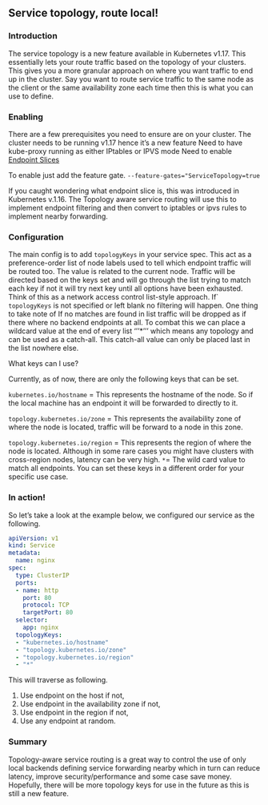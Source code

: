 ## Service topology, route local!

### Introduction 
The service topology is a new feature available in Kubernetes v1.17. This essentially lets your route traffic based on the topology of your clusters. This gives you a more granular approach on where you want traffic to end up in the cluster. Say you want to route service traffic to the same node as the client or the same availability zone each time then this is what you can use to define.

### Enabling

There are a few prerequisites you need to ensure are on your cluster.
The cluster needs to be running v1.17 hence it’s a new feature
Need to have kube-proxy running as either IPtables or IPVS mode
Need to enable [Endpoint Slices](https://kubernetes.io/docs/concepts/services-networking/endpoint-slices/) 

To enable just add the feature gate.
```--feature-gates="ServiceTopology=true```

If you caught wondering what endpoint slice is, this was introduced in Kubernetes v.1.16. The Topology aware service routing will use this to implement endpoint filtering and then convert to iptables or ipvs rules to implement nearby forwarding.

### Configuration

The main config is to add ```topologyKeys``` in your service spec. This act as a preference-order list of node labels used to tell which endpoint traffic will be routed too. The value is related to the current node.
Traffic will be directed based on the keys set and will go through the list trying to match each key if not it will try next key until all options have been exhausted. Think of this as a network access control list-style approach.
If` ```topologyKeys``` is not specified or left blank no filtering will happen. 
One thing to take note of If no matches are found in list traffic will be dropped as if there where no backend endpoints at all. To combat this we can place a wildcard value at the end of every list ‘’’*’’’ which means any topology and can be used as a catch-all. This catch-all value can only be placed last in the list nowhere else. 

What keys can I use?

Currently, as of now, there are only the following keys that can be set. 

```kubernetes.io/hostname``` = This represents the hostname of the node. So if the local machine has an endpoint it will be forwarded to directly to it.

```topology.kubernetes.io/zone``` = This represents the availability zone of where the node is located, traffic will be forward to a node in this zone.

```topology.kubernetes.io/region``` = This represents the region of where the node is located. Although in some rare cases you might have clusters with cross-region nodes, latency can be very high.
```*```= The wild card value to match all endpoints.
You can set these keys in a different order for your specific use case.

### In action!
So let’s take a look at the example below, we configured our service as the following.


```yaml
apiVersion: v1
kind: Service
metadata:
  name: nginx
spec:
  type: ClusterIP
  ports:
  - name: http
    port: 80
    protocol: TCP
    targetPort: 80
  selector:
    app: nginx
  topologyKeys:
  - "kubernetes.io/hostname"
  - "topology.kubernetes.io/zone"
  - "topology.kubernetes.io/region"
  - "*"
```

This will traverse as following. 
1. Use endpoint on the host if not,
2. Use endpoint in the availability zone if not,
3. Use endpoint in the region if not, 
4. Use any endpoint at random.


<Add diagram here>


### Summary
Topology-aware service routing is a great way to control the use of only local backends defining service forwarding nearby which in turn can reduce latency, improve security/performance and some case save money. Hopefully, there will be more topology keys for use in the future as this is still a new feature.

